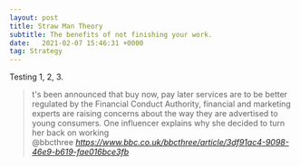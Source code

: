```yaml
---
layout: post
title: Straw Man Theory
subtitle: The benefits of not finishing your work.
date:   2021-02-07 15:46:31 +0000
tag: Strategy
---
```



Testing 1, 2, 3.


<blockquote class="quoteback" darkmode="" data-title="Influencer%3A%20'Why%20I%20stopped%20working%20with%20Klarna'%20-%20BBC%20Three" data-author="@bbcthree" cite="https://www.bbc.co.uk/bbcthree/article/3df91ac4-9098-46e9-b619-fae016bce3fb">
t's been announced that buy now, pay later services are to be better regulated by the Financial Conduct Authority, financial and marketing experts are raising concerns about the way they are advertised to young consumers. One influencer explains why she decided to turn her back on working
<footer>@bbcthree<cite> <a href="https://www.bbc.co.uk/bbcthree/article/3df91ac4-9098-46e9-b619-fae016bce3fb">https://www.bbc.co.uk/bbcthree/article/3df91ac4-9098-46e9-b619-fae016bce3fb</a></cite></footer>
</blockquote><script note="" src="https://cdn.jsdelivr.net/gh/Blogger-Peer-Review/quotebacks@1/quoteback.js"></script>
